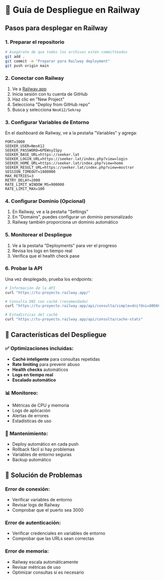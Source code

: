 # 🚀 Guía de Despliegue en Railway

## Pasos para desplegar en Railway

### 1. **Preparar el repositorio**
```bash
# Asegúrate de que todos los archivos estén committeados
git add .
git commit -m "Preparar para Railway deployment"
git push origin main
```

### 2. **Conectar con Railway**
1. Ve a [Railway.app](https://railway.app)
2. Inicia sesión con tu cuenta de GitHub
3. Haz clic en "New Project"
4. Selecciona "Deploy from GitHub repo"
5. Busca y selecciona `NmsK12/Sekrep`

### 3. **Configurar Variables de Entorno**
En el dashboard de Railway, ve a la pestaña "Variables" y agrega:

```env
PORT=3000
SEEKER_USER=NmsK12
SEEKER_PASSWORD=6PEWxyISpy
SEEKER_BASE_URL=https://seeker.lat
SEEKER_LOGIN_URL=https://seeker.lat/index.php?view=login
SEEKER_HOME_URL=https://seeker.lat/index.php?view=home
SEEKER_RESULT_URL=https://seeker.lat/index.php?view=mostrar
SESSION_TIMEOUT=1800000
MAX_RETRIES=3
RETRY_DELAY=2000
RATE_LIMIT_WINDOW_MS=900000
RATE_LIMIT_MAX=100
```

### 4. **Configurar Dominio (Opcional)**
1. En Railway, ve a la pestaña "Settings"
2. En "Domains", puedes configurar un dominio personalizado
3. Railway también proporciona un dominio automático

### 5. **Monitorear el Despliegue**
1. Ve a la pestaña "Deployments" para ver el progreso
2. Revisa los logs en tiempo real
3. Verifica que el health check pase

### 6. **Probar la API**
Una vez desplegado, prueba los endpoints:

```bash
# Información de la API
curl "https://tu-proyecto.railway.app/"

# Consulta DNI con caché (recomendado)
curl "https://tu-proyecto.railway.app/api/consulta/simple=dni?dni=80660243"

# Estadísticas del caché
curl "https://tu-proyecto.railway.app/api/consulta/cache-stats"
```

## 🎯 Características del Despliegue

### ✅ **Optimizaciones incluidas:**
- **Caché inteligente** para consultas repetidas
- **Rate limiting** para prevenir abuso
- **Health checks** automáticos
- **Logs en tiempo real**
- **Escalado automático**

### 📊 **Monitoreo:**
- Métricas de CPU y memoria
- Logs de aplicación
- Alertas de errores
- Estadísticas de uso

### 🔧 **Mantenimiento:**
- Deploy automático en cada push
- Rollback fácil si hay problemas
- Variables de entorno seguras
- Backup automático

## 🚨 Solución de Problemas

### Error de conexión:
- Verificar variables de entorno
- Revisar logs de Railway
- Comprobar que el puerto sea 3000

### Error de autenticación:
- Verificar credenciales en variables de entorno
- Comprobar que las URLs sean correctas

### Error de memoria:
- Railway escala automáticamente
- Revisar métricas de uso
- Optimizar consultas si es necesario
